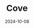 ---  
layout: startup_page  
title: "Cove"  
id: "cove.ai"  
permalink: "/covecove.ai10082024/"  
website: "https://cove.ai"  
funding_round: "Seed"  
funding_amount: "$6M"  
investors: "Sequoia Capital, Elad Gil, Homebrew, Adverb, Scott Belsky, Lenny Rachitsky"  
about: "Cove is an infinite board interface designed for collaborative AI-powered brainstorming and project planning. It offers a visual, editable workspace with an integrated chatbot to generate ideas, plans, and content, moving beyond the limitations of linear chat interfaces. Users can create and share interactive cards, add various media types, and collaboratively utilize the AI to enhance their workflow."  
markets: "AI, Productivity, Collaboration, Software Development"  
hq: "Washington, District of Columbia, United States"  
founded_year: "2013"  
linkedin: "https://www.linkedin.com/company/coveai"  
twitter: "https://twitter.com/covehq"  
instagram: ""  
facebook: "https://www.facebook.com/coveDC"  
crunchbase: "https://www.crunchbase.com/organization/cove-2"  
pitchbook: "https://pitchbook.com/profiles/company/114109-57"  

date_display: "08-Oct-2024"  
date: "2024-10-08"

# SEO Optimization  
meta_title: "Cove - Seed Funding ($6M)"  
meta_description: "Cove, Cove is an infinite board interface designed for collaborative AI-powered brainstorming and project planning. It offers a visual, editable workspace w..."  
meta_keywords: "Cove, AI, Productivity, Collaboration, Software Development, Seed funding"  
canonical_url: "https://startup.projectstartups.com/covecove.ai10082024/"  
---